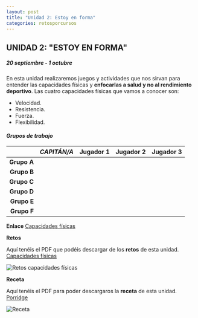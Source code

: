 ```yaml
---
layout: post
title: "Unidad 2: Estoy en forma"
categories: retosporcursos
---
```


## UNIDAD 2: "ESTOY EN FORMA"

##### *20 septiembre - 1 octubre*

En esta unidad realizaremos juegos y actividades que nos sirvan para entender las capacidades físicas y **enfocarlas a salud y no al rendimiento deportivo**. Las cuatro capacidades físicas que vamos a conocer son:
* Velocidad.
* Resistencia.
* Fuerza.
* Flexibilidad.

#### *Grupos de trabajo*

|      |*CAPITÁN/A*|Jugador 1|Jugador 2|Jugador 3|
|-----:|-----:|-----:|-----:|-----:|
|**Grupo A**|      |      |      |      |
|**Grupo B**|      |      |      |      |
|**Grupo C**|      |      |      |      |
|**Grupo D**|      |      |      |      |
|**Grupo E**|      |      |      |      |
|**Grupo F**|      |      |      |      |

**Enlace** [Capacidades físicas](https://danieledufis.github.io/conozcomicuerpo/conozcomicuerpo-capfisicas)

**Retos** 

Aquí tenéis el PDF que podéis descargar de los **retos** de esta unidad.
[Capacidades físicas](https://danieledufis.github.io/pdfs/Cap.f%C3%ADsica-retos-4.pdf)

![Retos capacidades físicas](https://danieledufis.github.io/images_text/Cap.f%C3%ADsica-retos-4_page-0001.jpg)

**Receta** 

Aquí tenéis el PDF para poder descargaros la **receta** de esta unidad.
[Porridge](https://danieledufis.github.io/pdfs/Receta-Porridge.pdf)

![Receta](https://danieledufis.github.io/images_text/Receta-Porridge_page-0001.jpg)


[Capacidades físicas]:../../pdfs/Cap.f%C3%ADsica-retos-4.pdf
[Porridge]:../../pdfs/Receta-Porridge.pdf

